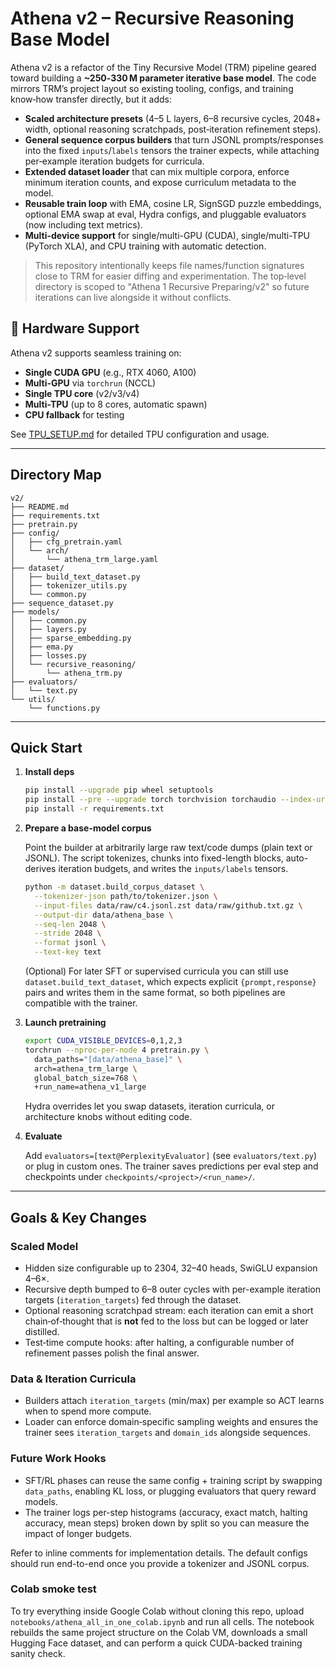 # Athena v2 – Recursive Reasoning Base Model

Athena v2 is a refactor of the Tiny Recursive Model (TRM) pipeline geared toward building a **~250‑330 M parameter iterative base model**. The code mirrors TRM’s project layout so existing tooling, configs, and training know‑how transfer directly, but it adds:

* **Scaled architecture presets** (4–5 L layers, 6–8 recursive cycles, 2048+ width, optional reasoning scratchpads, post‑iteration refinement steps).
* **General sequence corpus builders** that turn JSONL prompts/responses into the fixed `inputs`/`labels` tensors the trainer expects, while attaching per‑example iteration budgets for curricula.
* **Extended dataset loader** that can mix multiple corpora, enforce minimum iteration counts, and expose curriculum metadata to the model.
* **Reusable train loop** with EMA, cosine LR, SignSGD puzzle embeddings, optional EMA swap at eval, Hydra configs, and pluggable evaluators (now including text metrics).
* **Multi-device support** for single/multi-GPU (CUDA), single/multi-TPU (PyTorch XLA), and CPU training with automatic detection.

> This repository intentionally keeps file names/function signatures close to TRM for easier diffing and experimentation. The top‑level directory is scoped to "Athena 1 Recursive Preparing/v2" so future iterations can live alongside it without conflicts.

## 🚀 Hardware Support

Athena v2 supports seamless training on:
- **Single CUDA GPU** (e.g., RTX 4060, A100)
- **Multi-GPU** via `torchrun` (NCCL)
- **Single TPU core** (v2/v3/v4)
- **Multi-TPU** (up to 8 cores, automatic spawn)
- **CPU fallback** for testing

See [TPU_SETUP.md](TPU_SETUP.md) for detailed TPU configuration and usage.

---

## Directory Map

```
v2/
├── README.md
├── requirements.txt
├── pretrain.py
├── config/
│   ├── cfg_pretrain.yaml
│   └── arch/
│       └── athena_trm_large.yaml
├── dataset/
│   ├── build_text_dataset.py
│   ├── tokenizer_utils.py
│   └── common.py
├── sequence_dataset.py
├── models/
│   ├── common.py
│   ├── layers.py
│   ├── sparse_embedding.py
│   ├── ema.py
│   ├── losses.py
│   └── recursive_reasoning/
│       └── athena_trm.py
├── evaluators/
│   └── text.py
└── utils/
    └── functions.py
```

---

## Quick Start

1. **Install deps**

   ```bash
   pip install --upgrade pip wheel setuptools
   pip install --pre --upgrade torch torchvision torchaudio --index-url https://download.pytorch.org/whl/cu126
   pip install -r requirements.txt
   ```

2. **Prepare a base-model corpus**

   Point the builder at arbitrarily large raw text/code dumps (plain text or JSONL). The script tokenizes, chunks into fixed-length blocks, auto-derives iteration budgets, and writes the `inputs/labels` tensors.

   ```bash
   python -m dataset.build_corpus_dataset \
     --tokenizer-json path/to/tokenizer.json \
     --input-files data/raw/c4.jsonl.zst data/raw/github.txt.gz \
     --output-dir data/athena_base \
     --seq-len 2048 \
     --stride 2048 \
     --format jsonl \
     --text-key text
   ```

   (Optional) For later SFT or supervised curricula you can still use `dataset.build_text_dataset`, which expects explicit `{prompt,response}` pairs and writes them in the same format, so both pipelines are compatible with the trainer.

3. **Launch pretraining**

   ```bash
   export CUDA_VISIBLE_DEVICES=0,1,2,3
   torchrun --nproc-per-node 4 pretrain.py \
     data_paths="[data/athena_base]" \
     arch=athena_trm_large \
     global_batch_size=768 \
     +run_name=athena_v1_large
   ```

   Hydra overrides let you swap datasets, iteration curricula, or architecture knobs without editing code.

4. **Evaluate**

   Add `evaluators=[text@PerplexityEvaluator]` (see `evaluators/text.py`) or plug in custom ones. The trainer saves predictions per eval step and checkpoints under `checkpoints/<project>/<run_name>/`.

---

## Goals & Key Changes

### Scaled Model
* Hidden size configurable up to 2304, 32–40 heads, SwiGLU expansion 4–6×.
* Recursive depth bumped to 6–8 outer cycles with per-example iteration targets (`iteration_targets`) fed through the dataset.
* Optional reasoning scratchpad stream: each iteration can emit a short chain‑of‑thought that is **not** fed to the loss but can be logged or later distilled.
* Test‑time compute hooks: after halting, a configurable number of refinement passes polish the final answer.

### Data & Iteration Curricula
* Builders attach `iteration_targets` (min/max) per example so ACT learns when to spend more compute.
* Loader can enforce domain‑specific sampling weights and ensures the trainer sees `iteration_targets` and `domain_ids` alongside sequences.

### Future Work Hooks
* SFT/RL phases can reuse the same config + training script by swapping `data_paths`, enabling KL loss, or plugging evaluators that query reward models.
* The trainer logs per-step histograms (accuracy, exact match, halting accuracy, mean steps) broken down by split so you can measure the impact of longer budgets.

Refer to inline comments for implementation details. The default configs should run end-to-end once you provide a tokenizer and JSONL corpus.
### Colab smoke test

To try everything inside Google Colab without cloning this repo, upload `notebooks/athena_all_in_one_colab.ipynb` and run all cells. The notebook rebuilds the same project structure on the Colab VM, downloads a small Hugging Face dataset, and can perform a quick CUDA-backed training sanity check.
